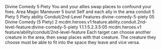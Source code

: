 <ability>
  <name>Divine Comedy</name>
  <cost>5 Piety</cost>
  <flavor>You and your allies swap places to confound your foes.</flavor>
  <keywords>
    <keyword>Area</keyword>
    <keyword>Magic</keyword>
  </keywords>
  <type>Maneuver</type>
  <distance>5 burst</distance>
  <target>Self and each ally in the area</target>
  <metadata>
    <class>conduit</class>
    <cost>5 Piety</cost>
    <cost_amount>5</cost_amount>
    <cost_resource>Piety</cost_resource>
    <feature_type>ability</feature_type>
    <file_dpath>Conduit/2nd-Level Features</file_dpath>
    <item_id>divine-comedy-5-piety</item_id>
    <item_index>05</item_index>
    <item_name>Divine Comedy (5 Piety)</item_name>
    <level>2</level>
    <scc>mcdm.heroes.v1:feature.ability.conduit.2nd-level-feature:divine-comedy-5-piety</scc>
    <scdc>1.1.1:5.2.3.5:05</scdc>
    <source>mcdm.heroes.v1</source>
    <type>feature/ability/conduit/2nd-level-feature</type>
  </metadata>
  <effects>
    <effect type="mundane">Each target can choose another creature in the area, then swap places with that creature. The creature they choose must be able to fit into the space they leave and vice versa.</effect>
  </effects>
</ability>
